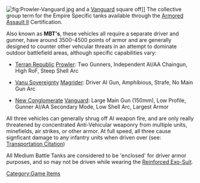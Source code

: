 ![](Prowler.$1.md.jpg "fig:Prowler-Vanguard.jpg") and a
[Vanguard](Vanguard.md "wikilink") square off\]\] The collective group term
for the Empire Specific tanks available through the [Armored Assault
II](Armored_Assault_II.md "wikilink") Certification.

Also known as **MBT's**, these vehicles all require a separate driver
and gunner, have around 3500-4500 points of armor and are generally
designed to counter other vehcular threats in an attempt to dominate
outdoor battlefield areas, although specific capabilities vary:

- [Terran Republic](Terran_Republic.md "wikilink")
  [Prowler](Prowler.md "wikilink"): Two Gunners, Independent AI/AA
  Chaingun, High RoF, Steep Shell Arc

<!-- -->

- [Vanu Sovereignty](Vanu_Sovereignty.md "wikilink")
  [Magrider](Magrider.md "wikilink"): Driver AI Gun, Amphibious, Strafe,
  No Main Gun Arc

<!-- -->

- [New Conglomerate](New_Conglomerate.md "wikilink")
  [Vanguard](Vanguard.md "wikilink"): Large Main Gun (150mm), Low
  Profile, Gunner AI/AA Secondary Mode, Low Shell Arc, Largest Armor

All three vehicles can generally shrug off AI weapon fire, and are only
really threatened by concentrated Anti-Vehicular weaponry from multiple
units, minefields, air strikes, or other armor. At full speed, all three
cause signficant damage to any infantry units when driven over (see:
[Transportation Citation](Transportation_Citation.md "wikilink"))

All Medium Battle Tanks are considered to be 'enclosed' for driver armor
purposes, and so may not be driven while wearing the [Reinforced
Exo-Suit](Reinforced_Exo.$1.md "wikilink").

[Category:Game Items](Category:Game_Items.md "wikilink")
